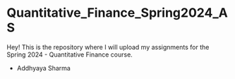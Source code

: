 # Quantitative_Finance_Spring2024_AS
Hey!
This is the repository where I will upload my assignments for the Spring 2024 - Quantitative Finance course.
- Addhyaya Sharma
